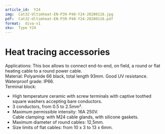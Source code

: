 ```yaml
---
article_id:  Y24
img:  Cat32-Ultimheat-EN-P39-P40-Y24-20200116.jpg
pdf:  Cat32-Ultimheat-EN-P39-P40-Y24-20200116.pdf
format:  diva-v1
sku:  Type Y24
---
```


# Heat tracing accessories

Applications: This box allows to connect end-to-end, on field, 
a round or flat heating cable to a round power cable.  
Material: Polyamide 66 black, total length 93mm. Good UV resistance.  
Waterproof grade: IP66.  
Terminal block:
- High temperature ceramic with screw terminals with captive toothed square washers accepting bare conductors.  
- 3 conductors, from 0.5 to 2.5mm².  
- Maximum permissible intensity: 16A 250V.  
Cable clamping: with M24 cable glands, with silicone gaskets.  
- Maximum diameter of round cables: 12,5mm.  
- Size limits of flat cables: from 10 x 3 to 13 x 6mm.  
